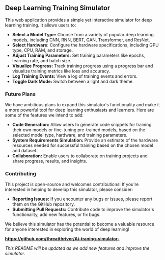 ## Deep Learning Training Simulator

This web application provides a simple yet interactive simulator for deep learning training. It allows users to:

*   **Select a Model Type:** Choose from a variety of popular deep learning models, including CNN, RNN, BERT, GAN, Transformer, and ResNet.
*   **Select Hardware:**  Configure the hardware specifications, including GPU type, CPU, RAM, and storage.
*   **Adjust Training Parameters:** Set training parameters like epochs, learning rate, and batch size.
*   **Visualize Progress:** Track training progress using a progress bar and visualize training metrics like loss and accuracy.
*   **Log Training Events:** View a log of training events and errors.
*   **Toggle Dark Mode:** Switch between a light and dark theme.

### Future Plans

We have ambitious plans to expand this simulator's functionality and make it a more powerful tool for deep learning enthusiasts and learners. Here are some of the features we intend to add:

*   **Code Generation:** Allow users to generate code snippets for training their own models or fine-tuning pre-trained models, based on the selected model type, hardware, and training parameters.
*   **System Requirements Simulation:**  Provide an estimate of the hardware resources needed for successful training based on the chosen model and dataset.
*   **Collaboration:**  Enable users to collaborate on training projects and share progress, results, and insights.

### Contributing

This project is open-source and welcomes contributions! If you're interested in helping to develop this simulator, please consider:

*   **Reporting Issues:**  If you encounter any bugs or issues, please report them on the GitHub repository.
*   **Submitting Pull Requests:**  Contribute code to improve the simulator's functionality, add new features, or fix bugs.

We believe this simulator has the potential to become a valuable resource for anyone interested in exploring the world of deep learning! 

**https://github.com/threatthriver/Ai-traning-simulator-**

*This README will be updated as we add new features and improve the simulator.* 


